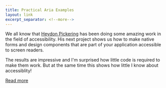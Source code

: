 ```yaml
---
title: Practical Aria Examples
layout: link
excerpt_separator: <!--more-->
---
```


We all know that [Heydon Pickering](http://www.heydonworks.com/) has been doing some amazing work in the field of accessibility. His next project shows us how to make native forms and design components that are part of your application accessible to screen readers. 

<!--more-->

The results are impressive and I'm surprised how little code is required to make them work. But at the same time this shows how little I know about accessiblity!

[Read more](http://heydonworks.com/practical_aria_examples/)